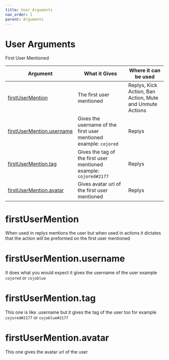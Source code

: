 ```yaml
---
title: User Arguments
nav_order: 1
parent: Arguments
---
```


# User Arguments

First User Mentioned

| Argument                                                | What it Gives                                                     | Where it can be used                                     |
| ------------------------------------------------------- | ----------------------------------------------------------------- | -------------------------------------------------------- |
| [firstUserMention](#firstusermention)                   | The first user mentioned                                          | Replys, Kick Action, Ban Action, Mute and Unmute Actions |
| [firstUserMention.username](#firstusermentionusername) | Gives the username of the first user mentioned example: `cojored` | Replys                                                   |
| [firstUserMention.tag](#firstusermentiontag)           | Gives the tag of the first user mentioned example: `cojored#2177` | Replys                                                   |
| [firstUserMention.avatar](#firstusermentionavatar)     | Gives avatar url of the first user mentioned                      | Replys                                                   |

# **firstUserMention**

When used in replys mentions the user but when used in actions it dictates that
the action will be preformed on the first user mentioned

# **firstUserMention.username**

It does what you would expect it gives the username of the user example
`cojored` or `cojoblue`

# **firstUserMention.tag**

This one is like .username but it gives the tag of the user too for example
`cojored#2177` or `cojoblue#2177`

# **firstUserMention.avatar**

This one gives the avatar url of the user
